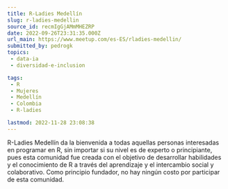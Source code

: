 ```yaml
---
title: R-Ladies Medellín
slug: r-ladies-medellin
source_id: recmIgGjAMmMHEZRP
date: 2022-09-26T23:31:35.000Z
url_main: https://www.meetup.com/es-ES/rladies-medellin/
submitted_by: pedrogk
topics: 
 - data-ia
 - diversidad-e-inclusion

tags: 
 - R
 - Mujeres
 - Medellín
 - Colombia
 - R-ladies

lastmod: 2022-11-28 23:08:38
---
```


R-Ladies Medellín da la bienvenida a todas aquellas personas interesadas en programar en R, sin importar si su nivel es de experto o principiante, pues esta comunidad fue creada con el objetivo de desarrollar habilidades y el conocimiento de R a través del aprendizaje y el intercambio social y colaborativo. Como principio fundador, no hay ningún costo por participar de esta comunidad.
